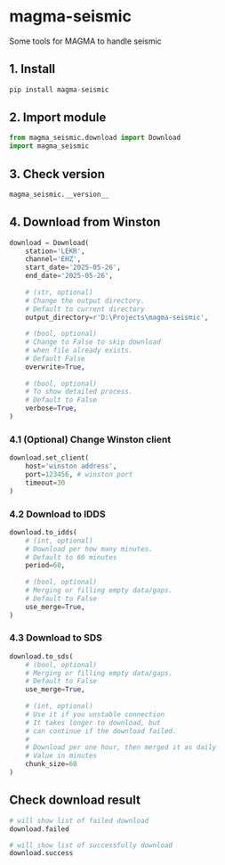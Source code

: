 # magma-seismic
Some tools for MAGMA to handle seismic

## 1. Install
```python
pip install magma-seismic
```
## 2. Import module
```python
from magma_seismic.download import Download
import magma_seismic
```
## 3. Check version
```python
magma_seismic.__version__
```
## 4. Download from Winston
```python
download = Download(
    station='LEKR',
    channel='EHZ',
    start_date='2025-05-26',
    end_date='2025-05-26',
    
    # (str, optional)
    # Change the output directory. 
    # Default to current directory
    output_directory=r'D:\Projects\magma-seismic', 
    
    # (bool, optional) 
    # Change to False to skip download 
    # when file already exists. 
    # Default False
    overwrite=True,
    
    # (bool, optional)
    # To show detailed process. 
    # Default to False
    verbose=True,
)
```

### 4.1 (Optional) Change Winston client
```python
download.set_client(
    host='winston address',
    port=123456, # winston port
    timeout=30
)
```
### 4.2 Download to IDDS
```python
download.to_idds(
    # (int, optional) 
    # Download per how many minutes. 
    # Default to 60 minutes
    period=60,
    
    # (bool, optional)
    # Merging or filling empty data/gaps. 
    # Default to False
    use_merge=True, 
)
```
### 4.3 Download to SDS
```python
download.to_sds( 
    # (bool, optional)
    # Merging or filling empty data/gaps. 
    # Default to False
    use_merge=True, 
    
    # (int, optional)
    # Use it if you unstable connection
    # It takes longer to download, but
    # can continue if the download failed.
    #
    # Download per one hour, then merged it as daily
    # Value in minutes
    chunk_size=60
)
```

## Check download result
```python
# will show list of failed download
download.failed

# will show list of successfully download
download.success 
```